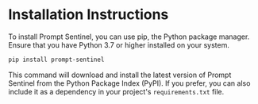 # Installation Instructions

To install Prompt Sentinel, you can use pip, the Python package manager. Ensure that you have Python 3.7 or higher installed on your system.

```bash
pip install prompt-sentinel
```

This command will download and install the latest version of Prompt Sentinel from the Python Package Index (PyPI). If you prefer, you can also include it as a dependency in your project's `requirements.txt` file.